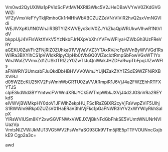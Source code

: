 Vm0wd2QyUXlWa1pPVldScFVtMVNXRll3Wkc5V2JHeDBaVVYwV0ZKdGVGWlZi
VFZyVmxVeFYyTkljRmhoCk1rMHhWbXBCZUZZeVNrVlViR2hvQ2sxVmNGVldi
WEJIVXpKU1NGWnJiR3BTYlZKWVEyc3dlV0ZJYkZkaQpWRUkwVlhwR1NtVldV
bkppUjJ4VFlsWktXVkV5YzNkbFJrNXpVbXhrYVFwWFIyaHZWbGh3UzFReVRY
aGEKU0ZaVFlrZFNjRlZ0ZUhka01VVjVaVVZ3YTAxRVJrcFpWVnByWVVGd1Rs
WllRa3BXYlhCS1pVWldkRlpyClpHb0tVbGQ0VlZscldtRmpSbFowVGxWT1Yx
WnJWalZVVmxZd1ZUSktTRlZzY0ZwTlJuQnlWakJHZDFaRwpTbFpqUlZwWFls
aFNWRlY2UmxabFJuQkdDbHBHVVV0WmJYUjNZakZXY1ZSdE9WZFNiRXBXVlRJ
d05WZEcKU25KV2FsWmhWbGRTU0ZaVVJtRmpiR1J6VjJ4a2FWZEhhRTFXYTJS
clpESkdWd3BYYmtwcFVrWndXRlJYCk5WTmpWbkJXVjJ4d2JGSnVRa2REYkdS
elVWVjBWMkpHY0doV1JFWlhZekpHUjFSc1RsZGlXR2cyVjFaVwpZVlF5Ulhj
S1RWWm9iRkp0ZUZsV01HaERaV3hhVjFkc1pGaFNWR3hYV2xWYWIyRkhSalpX
YlRsWVlUSm8KY2xwSGVFNWxVWEJXVjBkNFdGbFhkSE5VUmtWNUNrNVlUazVp
VmtsNlZVWlJkMU13VG5WV2FsWnFaSG93Ck9VTm5jRE5pTTFVOUNncGxjbkE9
Cgp2a3c=

awd